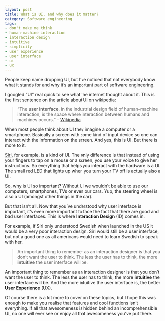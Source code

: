 ```yaml
---
layout: post
title: What is UI, and why does it matter?
category: Software engineering
tags:
- don't make me think
- human-machine interaction
- interaction design
- intuitive
- simplicity
- user experience
- user interface
- ui
- ux
---
```


People keep name dropping UI, but I’ve noticed that not everybody know what it stands for and why it’s an important part of software engineering.

I googled “UI” real quick to see what the internet thought about it. This is the first sentence on the article about UI on wikipedia:

> “The **user interface**, in the industrial design field of human–machine interaction, is the space where interaction between humans and machines occurs.” – [Wikipedia](http://en.wikipedia.org/wiki/User_interface)

When most people think about UI they imagine a computer or a smartphone. Basically a screen with some kind of input device so one can interact with the information on the screen. And yes, this is UI. But there is more to it.

[Siri](http://www.apple.com/ios/siri/), for example, is a kind of UI. The only difference is that instead of using your fingers to tap on a mouse or a screen, you use your voice to give her instructions. So everything that helps you interact with the hardware is  a UI. The small red LED that lights up when you turn your TV off is actually also a UI.

So, why is UI so important? Without UI we wouldn’t be able to use our computers, smartphones, TVs or even our cars. Yup, the steering wheel is also a UI (amongst other things in the car).

But that isn’t all. Now that you’ve understood why user interface is important, it’s even more important to face the fact that there are good and bad user interfaces. This is where **Interaction Design** (ID) comes in.

For example, if Siri only understood Swedish when launched in the US it would be a very poor interaction design. Siri would still be a user interface, but not a good one as all americans would need to learn Swedish to speak with her.

> An important thing to remember as an interaction designer is that you don’t want the user to think. The less the user has to think, the more **intuitive** the user interface will be.

An important thing to remember as an interaction designer is that you don’t want the user to think. The less the user has to think, the more **intuitive** the user interface will be. And the more intuitive the user interface is, the better **User Experience** (UX).

Of course there is a lot more to cover on these topics, but I hope this was enough to make you realise that features and cool functions isn’t everything. If all that awesomeness is hidden behind an incomprehensible UI, no one will ever see or enjoy all that awesomeness you’ve put there.
